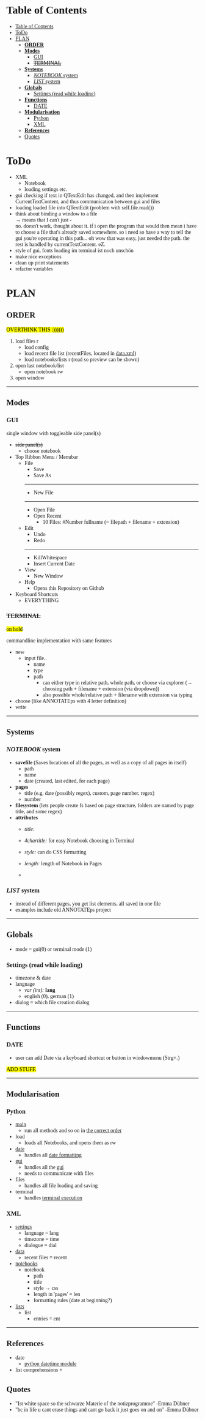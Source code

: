 # Table of Contents

<style>
  
  *{
    font-family: IBM Plex Mono;
  }

</style>

- [Table of Contents](#table-of-contents)
- [ToDo](#todo)
- [PLAN](#plan)
  - [**ORDER**](#order)
  - [**Modes**](#modes)
    - [GUI](#gui)
    - [~~TERMINAL~~](#terminal)
  - [**Systems**](#systems)
    - [*NOTEBOOK* system](#notebook-system)
    - [*LIST* system](#list-system)
  - [**Globals**](#globals)
    - [Settings (read while loading)](#settings-read-while-loading)
  - [**Functions**](#functions)
    - [DATE](#date)
  - [**Modularisation**](#modularisation)
    - [Python](#python)
    - [XML](#xml)
  - [**References**](#references)
  - [Quotes](#quotes)

# ToDo

- XML
  - Notebook
  - loading settings etc.
- gui checking if text in QTextEdit has changed, and then implement CurrentTextContent, and thus communication between gui and files
- loading loaded file into QTextEdit (problem with self.file.read())
- think about binding a window to a file\
  &rarr; means that I can't just -\
  no. doesn't work, thought about it.
  if i open the program that would then mean i have to choose a file that's already saved somewhere.
  so i need so have a way to tell the gui you're operating in this path... oh wow that was easy, just needed the path. the rest is handled by currentTextContent. eZ.
- style of gui, fonts loading im terminal ist noch unschön
- make nice exceptions
- clean up print statements
- refactor variables

# PLAN

## **ORDER**

<mark>
OVERTHINK THIS :))))))
</mark>

1. load files r
    - load config
    - load recent file list (recentFiles, located in [data.xml](../filesystem/data.xml "open the file 'data.xml'"))
    - load notebooks/lists r (read so preview can be shown)
2. open last notebook/list
    - open notebook rw
3. open window

---

## **Modes**

### GUI

single window with toggleable side panel(s)

- ~~side panel(s)~~
  - choose notebook
- Top Ribbon Menu / Menubar
  - File
    - Save
    - Save As
    - ---
    - New File
    - ---
    - Open File
    - Open Recent
      - 10 Files: #Number fullname (= filepath + filename + extension)
  - Edit
    - Undo
    - Redo
    - ---
    - KillWhitespace
    - Insert Current Date
  - View
    - New Window
  - Help
    - Opens this Repository on Github
- Keyboard Shortcuts
  - EVERYTHING


### ~~TERMINAL~~

<mark>on hold</mark>

commandline implementation with same features

- new
  - input file..
    - name
    - type
    - path
      - can either type in relative path, whole path, or choose via explorer (&rarr; choosing path + filename + extension (via dropdown))
      - also possible whole/relative path + filename with extension via typing
- choose (like ANNOTATEps with 4 letter definition)
- write

---

## **Systems**

### *NOTEBOOK* system

- **savefile** (Saves locations of all the pages, as well as a copy of all pages in itself)
  - path
  - name
  - date (created, last edited, for each page)
- **pages**
  - title (e.g. date (possibly regex), custom, page number, regex)
  - number
- **filesystem** (lets people create fs based on page structure, folders are named by page title, and some regex)
- **attributes**
  - *title:*
  - *4chartitle:* for easy Notebook choosing in Terminal
  - *style:* can do CSS formatting
  - *length:* length of Notebook in Pages

  -

### *LIST* system

- instead of different pages, you get list elements, all saved in one file
- examples include old ANNOTATEps project

---

## **Globals**

- mode = gui(0) or terminal mode (1)

### Settings (read while loading)

- timezone & date
- language
  - *var (int):* **lang**
  - english (0), german (1)
- dialog = which file creation dialog

---

## **Functions**

### DATE

- user can add Date via a keyboard shortcut or button in windowmenu (Strg+.)

<mark>
ADD STUFF.
</mark>

---

## **Modularisation**

### Python

- [main](../../bin/annotate/main.py "open the file 'main.py'")
  - run all methods and so on in [the correct order](#order "read about the order of processes")
- load
  - loads all Notebooks, and opens them as rw
- [date](../../bin/annotate/date.py "open the file 'date.py'")
  - handles all [date formatting](#date "read about date formatting")
- [gui](../../bin/annotate/gui.py)
  - handles all the [gui](#gui "read about the GUI")
  - needs to communicate with files
- files
  - handles all file loading and saving
- terminal
  - handles [terminal execution](#terminal "read about the terminal execution")

### XML

- [settings](../../bin/annotate/filesystem/settings.xml "open the file 'settings.xml'")
  - language = lang
  - timezone = time
  - dialogue = dial
- [data](../../bin/annotate/filesystem/data.xml "open the file 'data.xml'")
  - recent files = recent
- [notebooks](../../bin/annotate/filesystem/notebooks.xml "open the file 'notebooks.xml'")
  - notebook
    - path
    - title
    - style &rarr; css
    - length in 'pages' = len
    - formatting rules (date at beginning?)
- [lists](../../bin/annotate/filesystem/lists.xml "open the file 'lists.xml'")
  - list
    - entries = ent

---

## **References**

- date
  - [python datetime module](https://docs.python.org/3/library/datetime.html "link to the datetime reference")
- list comprehensions
  +

## Quotes

- "Ist white space so the schwarze Materie of the notizprogramme" -Emma Dübner
- "bc in life u cant erase things and cant go back it just goes on and on" -Emma Dübner
